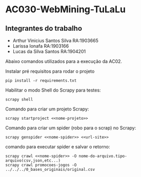 # AC030-WebMining-TuLaLu
## Integrantes do trabalho
- Arthur Vinicius Santos Silva  RA:1903665
- Larissa Ionafa                RA:1903166
- Lucas da Silva Santos         RA:1904201

Abaixo comandos utilizados para a execução da AC02.

Instalar pré requisitos para rodar o projeto
```shell
pip install -r requirements.txt
```


Habilitar o modo Shell do Scrapy para testes:

```shell
scrapy shell   
```


Comando para criar um projeto Scrapy:

```shell
scrapy startproject <<nome-projeto>>
```

Comando para criar um spider (robo para o scrap) no Scrapy:

```shell
scrapy genspider <<nome-spider>> <<url-site>>
```

comando para executar spider e salvar o retorno:

```shell
scrapy crawl <<nome-spider>> -O nome-do-arquivo.tipo-arquivo(csv,json,etc...)
scrapy crawl promocoes-jogos -O ../../../0_bases_originais/original.csv
```

